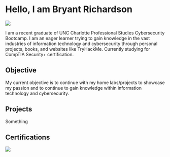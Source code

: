 # Hello, I am Bryant Richardson
<a href="https://linkedin.com/in/bryant-richardson-pbr"><img src="https://img.shields.io/badge/-LinkedIn-0072b1?&style=for-the-badge&logo=linkedin&logoColor=white" /></a>


I am a recent graduate of UNC Charlotte Professional Studies Cybersecurity Bootcamp. I am an eager learner trying to gain knowledge in the vast industries of information technology and cybersecurity through personal projects, books, and websites like TryHackMe. Currently studying for CompTIA Security+ certification.

## Objective
My current objective is to continue with my home labs/projects to showcase my passion and to continue to gain knowledge within information technology and cybersecurity.

## Projects
Something




## Certifications
<div>
<img src="https://img.shields.io/badge/-Security%2B-FF0000?&style=for-the-badge&logo=CompTIA&logoColor=white" />
</div>


